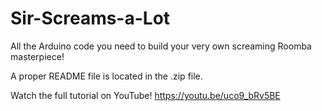 # Sir-Screams-a-Lot
All the Arduino code you need to build your very own screaming Roomba masterpiece!

A proper README file is located in the .zip file.

Watch the full tutorial on YouTube! https://youtu.be/uco9_bRv5BE
